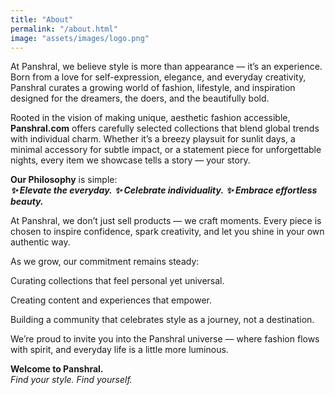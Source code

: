 ```yaml
---
title: "About"
permalink: "/about.html"
image: "assets/images/logo.png"
---
```


At Panshral, we believe style is more than appearance — it’s an experience.
Born from a love for self-expression, elegance, and everyday creativity, Panshral curates a growing world of fashion, lifestyle, and inspiration designed for the dreamers, the doers, and the beautifully bold.

Rooted in the vision of making unique, aesthetic fashion accessible, **Panshral.com** offers carefully selected collections that blend global trends with individual charm. Whether it’s a breezy playsuit for sunlit days, a minimal accessory for subtle impact, or a statement piece for unforgettable nights, every item we showcase tells a story — your story.

**Our Philosophy** is simple:<br />
***✨ Elevate the everyday.***
***✨ Celebrate individuality.***
***✨ Embrace effortless beauty.***

At Panshral, we don’t just sell products — we craft moments. Every piece is chosen to inspire confidence, spark creativity, and let you shine in your own authentic way.

As we grow, our commitment remains steady:

Curating collections that feel personal yet universal.

Creating content and experiences that empower.

Building a community that celebrates style as a journey, not a destination.

We’re proud to invite you into the Panshral universe — where fashion flows with spirit, and everyday life is a little more luminous.

**Welcome to Panshral.**<br />
*Find your style. Find yourself.*